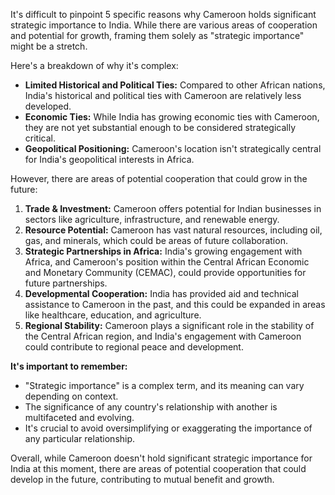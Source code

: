 It's difficult to pinpoint 5 specific reasons why Cameroon holds significant strategic importance to India. While there are various areas of cooperation and potential for growth, framing them solely as "strategic importance" might be a stretch. 

Here's a breakdown of why it's complex:

* **Limited Historical and Political Ties:** Compared to other African nations, India's historical and political ties with Cameroon are relatively less developed. 
* **Economic Ties:** While India has growing economic ties with Cameroon, they are not yet substantial enough to be considered strategically critical. 
* **Geopolitical Positioning:** Cameroon's location isn't strategically central for India's geopolitical interests in Africa.

However, there are areas of potential cooperation that could grow in the future:

1. **Trade & Investment:** Cameroon offers potential for Indian businesses in sectors like agriculture, infrastructure, and renewable energy. 
2. **Resource Potential:** Cameroon has vast natural resources, including oil, gas, and minerals, which could be areas of future collaboration.
3. **Strategic Partnerships in Africa:** India's growing engagement with Africa, and Cameroon's position within the Central African Economic and Monetary Community (CEMAC), could provide opportunities for future partnerships.
4. **Developmental Cooperation:** India has provided aid and technical assistance to Cameroon in the past, and this could be expanded in areas like healthcare, education, and agriculture.
5. **Regional Stability:** Cameroon plays a significant role in the stability of the Central African region, and India's engagement with Cameroon could contribute to regional peace and development.

**It's important to remember:**

* "Strategic importance" is a complex term, and its meaning can vary depending on context.
* The significance of any country's relationship with another is multifaceted and evolving. 
* It's crucial to avoid oversimplifying or exaggerating the importance of any particular relationship.

Overall, while Cameroon doesn't hold significant strategic importance for India at this moment, there are areas of potential cooperation that could develop in the future, contributing to mutual benefit and growth. 

